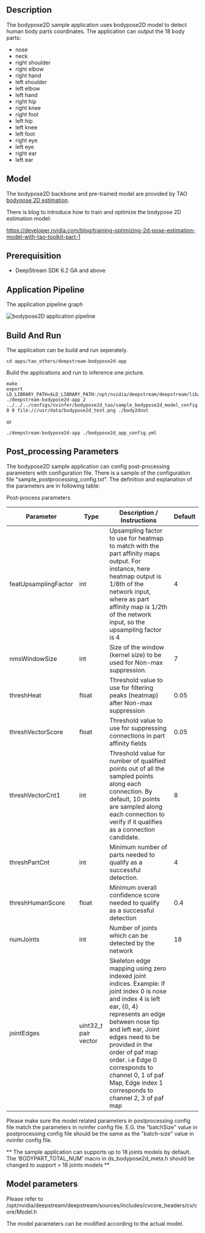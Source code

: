 ## Description
The bodypose2D sample application uses bodypose2D model to detect human body parts coordinates. The application can output the 18 body parts:
- nose
- neck
- right shoulder
- right elbow
- right hand
- left shoulder
- left elbow
- left hand
- right hip
- right knee
- right foot
- left hip
- left knee
- left foot
- right eye
- left eye
- right ear 
- left ear

## Model

The bodypose2D backbone and pre-trained model are provided by TAO [bodypose 2D estimation](https://ngc.nvidia.com/catalog/models/nvidia:tao:bodyposenet). 
  
There is blog to introduce how to train and optimize the bodypose 2D estimation model:

https://developer.nvidia.com/blog/training-optimizing-2d-pose-estimation-model-with-tao-toolkit-part-1  

## Prerequisition

* DeepStream SDK 6.2 GA and above

## Application Pipeline
The application pipeline graph

![bodypose2D application pipeline](bodypose2d_pipeline.png)

## Build And Run
The application can be build and run seperately.

```
cd apps/tao_others/deepstream-bodypose2d-app
```

Build the applications and run to inference one picture.
```
make
export LD_LIBRARY_PATH=$LD_LIBRARY_PATH:/opt/nvidia/deepstream/deepstream/lib/cvcore_libs
./deepstream-bodypose2d-app 2 ../../../configs/nvinfer/bodypose2d_tao/sample_bodypose2d_model_config.txt 0 0 file:///usr/data/bodypose2d_test.png ./body2dout
```
or
```
./deepstream-bodypose2d-app ./bodypose2d_app_config.yml
```

## Post_processing Parameters
The bodypose2D sample application can config post-processing parameters with configuration file. There is a sample of the configuration file "sample_postprocessing_config.txt".
The definition and explanation of the parameters are in following table:

Post-process parameters
    
|Parameter | Type | Description / Instructions| Default |
|----------|------|---------------------------|---------|
|featUpsamplingFactor|int|Upsampling factor to use for heatmap to match with the part affinity maps output. For instance, here heatmap output is 1/8th of the network input, where as part affinity map is 1/2th of the network input, so the upsampling factor is 4|4|
|nmsWindowSize|int|Size of the window (kernel size) to be used for Non-max suppression.|7|
|threshHeat|float|Threshold value to use for filtering peaks (heatmap) after Non-max suppression|0.05|
|threshVectorScore|float|Threshold value to use for suppressing connections in part affinity fields|0.05|
|threshVectorCnt1|int|Threshold value for number of qualified points out of all the sampled points along each connection. By default, 10 points are sampled along each connection to verify if it qualifies as a connection candidate.|8|
|threshPartCnt|int|Minimum number of parts needed to qualify as a successful detection.|4|
|threshHumanScore|float|Minimum overall confidence score needed to qualify as a successful detection|0.4|
|numJoints|int|Number of joints which can be detected by the network|18|
|jointEdges|uint32_t pair vector|Skeleton edge mapping using zero indexed joint indices. Example: If joint index 0 is nose and index 4 is left ear, {0, 4} represents an edge between nose tip and left ear, Joint edges need to be provided in the order of paf map order. i.e Edge 0 corresponds to channel 0, 1 of paf Map, Edge index 1 corresponds to channel 2, 3 of paf map|

Please make sure the model related parameters in postprocessing config file match the parameters in nvinfer config file. E.G. the "batchSize" value in postprocessing config file should be the same as the "batch-size" value in nvinfer config file.

** The sample application can supports up to 18 joints models by default. The ‘BODYPART_TOTAL_NUM’ macro in ds_bodypose2d_meta.h should be changed to support > 18 joints models **

## Model parameters

Please refer to /opt/nvidia/deepstream/deepstream/sources/includes/cvcore_headers/cv/core/Model.h

The model parameters can be modified according to the actual model.
